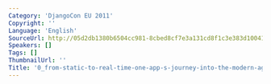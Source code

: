 ```yaml
---
Category: 'DjangoCon EU 2011'
Copyright: ''
Language: 'English'
SourceUrl: http://05d2db1380b6504cc981-8cbed8cf7e3a131cd8f1c3e383d10041.r93.cf2.rackcdn.com/djangocon-eu-2011/0_from-static-to-real-time-one-app-s-journey-into-the-modern-age.m4v
Speakers: []
Tags: []
ThumbnailUrl: ''
Title: '0_from-static-to-real-time-one-app-s-journey-into-the-modern-age.m4v'
---
```

